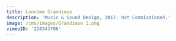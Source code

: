 ```yaml
---
title: Lancôme Grandiose
description: 'Music & Sound Design, 2017. Not Commissioned.'
image: /cms/images/Grandiose 1.png
vimeoID: '218343706'
---
```







